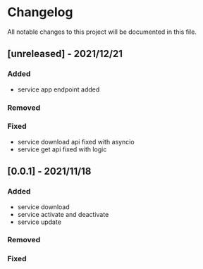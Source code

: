# Changelog

All notable changes to this project will be documented in this file.

## [unreleased] - 2021/12/21

### Added
- service app endpoint added

### Removed

### Fixed
- service download api fixed with asyncio
- service get api fixed with logic

## [0.0.1] - 2021/11/18

### Added 
- service download
- service activate and deactivate
- service update

### Removed

### Fixed
